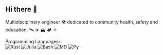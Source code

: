 ## Hi there 👋
Multidisciplinary engineer 🛠️ dedicated to community health, safety and education.
🛰️ ✈️ 🏔️ 🏕️ ⚛️

Programming Languages:  
![Rust](https://img.shields.io/badge/Rust-informational?style=flat&logo=rust&logoColor=black&labelColor=%23cc5200&color=black)
![Julia](https://img.shields.io/badge/Julia-informational?style=flat&logo=julia&logoColor=%239558B2&labelColor=white&color=black)
![Bash](https://img.shields.io/badge/GNU_Bash-informational?style=flat&logo=GNU%20Bash&logoColor=blue&labelColor=white&color=black)
![MD](https://img.shields.io/badge/Markdown-informational?style=flat&logo=Markdown&logoColor=white&labelColor=black&color=black)
![Py](https://img.shields.io/badge/Python-informational?style=flat&logo=Python&logoColor=blue&labelColor=black&color=black)

<!--
**LibreHominid/LibreHominid** is a ✨ _special_ ✨ repository because its `README.md` (this file) appears on your GitHub profile.

Here are some ideas to get you started:

- 🔭 I’m currently working on ...
- 🌱 I’m currently learning ...
- 👯 I’m looking to collaborate on ...
- 🤔 I’m looking for help with ...
- 💬 Ask me about ...
- 📫 How to reach me: ...
- 😄 Pronouns: ...
- ⚡ Fun fact: ...
-->
